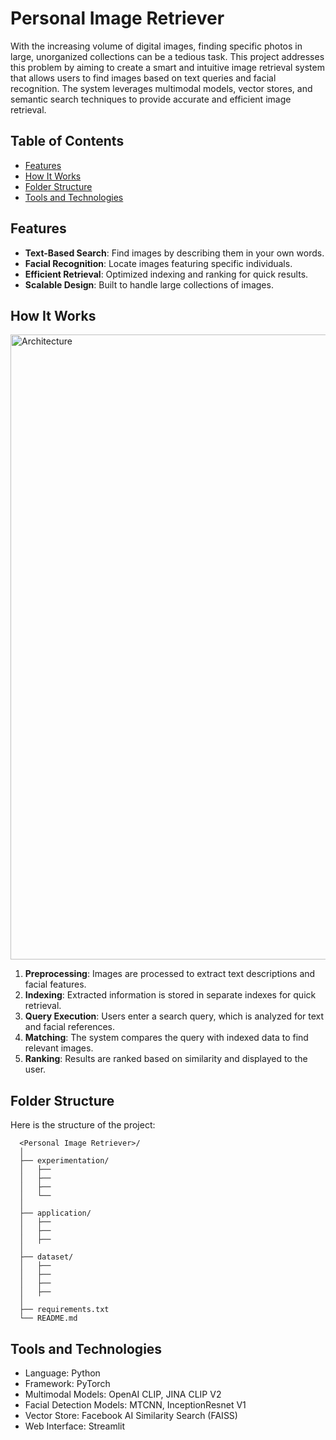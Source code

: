 # Personal Image Retriever

With the increasing volume of digital images, finding specific photos in large, unorganized collections can be a tedious task. This project addresses this problem by aiming to create a smart and intuitive image retrieval system that allows users to find images based on text queries and facial recognition. The system leverages multimodal models, vector stores, and semantic search techniques to provide accurate and efficient image retrieval.

## Table of Contents
- [Features](#features)
- [How It Works](#how-it-works)
- [Folder Structure](#folder-structure)
- [Tools and Technologies](#tools-and-technologies)

## Features
- **Text-Based Search**: Find images by describing them in your own words.
- **Facial Recognition**: Locate images featuring specific individuals.
- **Efficient Retrieval**: Optimized indexing and ranking for quick results.
- **Scalable Design**: Built to handle large collections of images.

## How It Works

<img width="1000" alt="Architecture" src="https://github.com/user-attachments/assets/0f2946de-4393-4dbb-b441-d92d6e2f2213" />


1. **Preprocessing**: Images are processed to extract text descriptions and facial features.
2. **Indexing**: Extracted information is stored in separate indexes for quick retrieval.
3. **Query Execution**: Users enter a search query, which is analyzed for text and facial references.
4. **Matching**: The system compares the query with indexed data to find relevant images.
5. **Ranking**: Results are ranked based on similarity and displayed to the user.

## Folder Structure
Here is the structure of the project:

```plaintext
  <Personal Image Retriever>/
  │
  ├── experimentation/
  │   ├── 
  │   ├── 
  │   ├── 
  │   └── 
  │ 
  ├── application/   
  │   ├── 
  │   ├── 
  │   ├── 
  │ 
  ├── dataset/  
  │   ├── 
  │   ├── 
  │   ├── 
  │   ├── 
  │ 
  ├── requirements.txt
  └── README.md
```


## Tools and Technologies
* Language: Python
* Framework: PyTorch
* Multimodal Models: OpenAI CLIP, JINA CLIP V2
* Facial Detection Models: MTCNN, InceptionResnet V1
* Vector Store: Facebook AI Similarity Search (FAISS)
* Web Interface: Streamlit

